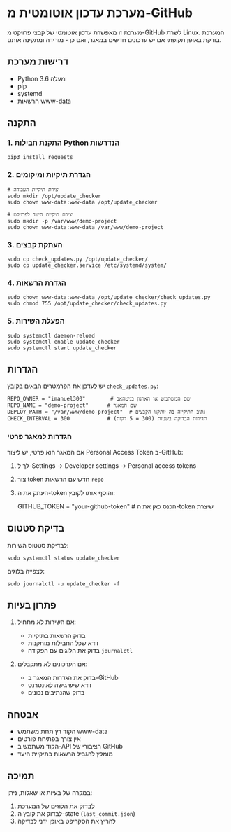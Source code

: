 # מערכת עדכון אוטומטית מ-GitHub

מערכת זו מאפשרת עדכון אוטומטי של קבצי פרויקט מ-GitHub לשרת Linux. המערכת בודקת באופן תקופתי אם יש עדכונים חדשים במאגר, ואם כן - מורידה ומתקינה אותם.

## דרישות מערכת
- Python 3.6 ומעלה
- pip
- systemd
- הרשאות www-data

## התקנה

### 1. התקנת חבילות Python הנדרשות

    pip3 install requests

### 2. הגדרת תיקיות ומיקומים

    # יצירת תיקיית העבודה
    sudo mkdir /opt/update_checker
    sudo chown www-data:www-data /opt/update_checker

    # יצירת תיקיית היעד לפרויקט
    sudo mkdir -p /var/www/demo-project
    sudo chown www-data:www-data /var/www/demo-project

### 3. העתקת קבצים

    sudo cp check_updates.py /opt/update_checker/
    sudo cp update_checker.service /etc/systemd/system/

### 4. הגדרת הרשאות

    sudo chown www-data:www-data /opt/update_checker/check_updates.py
    sudo chmod 755 /opt/update_checker/check_updates.py

### 5. הפעלת השירות

    sudo systemctl daemon-reload
    sudo systemctl enable update_checker
    sudo systemctl start update_checker

## הגדרות

יש לעדכן את הפרמטרים הבאים בקובץ `check_updates.py`:

    REPO_OWNER = "imanuel300"        # שם המשתמש או הארגון בגיטהאב
    REPO_NAME = "demo-project"      # שם המאגר
    DEPLOY_PATH = "/var/www/demo-project"  # נתיב התיקייה בה יותקנו הקבצים
    CHECK_INTERVAL = 300            # תדירות הבדיקה בשניות (300 = 5 דקות)

### הגדרות למאגר פרטי

אם המאגר הוא פרטי, יש ליצור Personal Access Token ב-GitHub:
1. לך ל-Settings -> Developer settings -> Personal access tokens
2. צור token חדש עם הרשאות `repo`
3. העתק את ה-token והוסף אותו לקובץ:

    GITHUB_TOKEN = "your-github-token"  # הכנס כאן את ה-token שיצרת

## בדיקת סטטוס

לבדיקת סטטוס השירות:

    sudo systemctl status update_checker

לצפייה בלוגים:

    sudo journalctl -u update_checker -f

## פתרון בעיות

1. אם השירות לא מתחיל:
   - בדוק הרשאות בתיקיות
   - וודא שכל החבילות מותקנות
   - בדוק את הלוגים עם הפקודה `journalctl`

2. אם העדכונים לא מתקבלים:
   - בדוק את הגדרות המאגר ב-GitHub
   - וודא שיש גישה לאינטרנט
   - בדוק שהנתיבים נכונים

## אבטחה

- הקוד רץ תחת משתמש www-data
- אין צורך בפתיחת פורטים
- הקוד משתמש ב-API הציבורי של GitHub
- מומלץ להגביל הרשאות בתיקיית היעד

## תמיכה

במקרה של בעיות או שאלות, ניתן:
1. לבדוק את הלוגים של המערכת
2. לבדוק את קובץ ה-state (`last_commit.json`)
3. להריץ את הסקריפט באופן ידני לבדיקה 